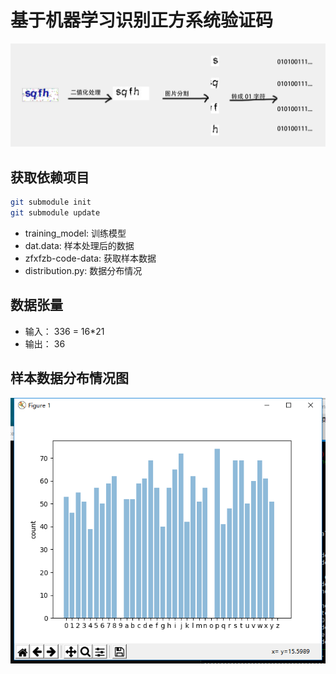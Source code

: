# 基于机器学习识别正方系统验证码

![处理过程](img/yzm_process.jpg)

## 获取依赖项目
```bash
git submodule init
git submodule update
```

* training_model:   训练模型
* dat.data:        样本处理后的数据
* zfxfzb-code-data: 获取样本数据
* distribution.py:  数据分布情况

## 数据张量
* 输入： 336 = 16*21
* 输出： 36 

## 样本数据分布情况图
![样本数据](img/distribution.png)
